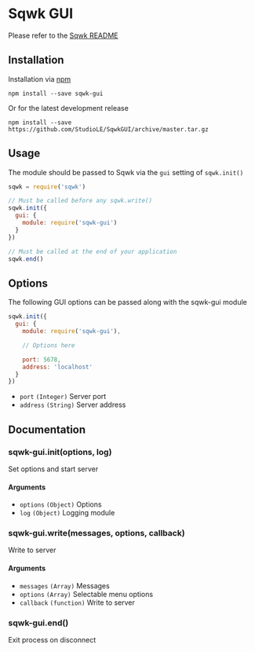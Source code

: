 # Sqwk GUI

Please refer to the [Sqwk README](https://github.com/StudioLE/sqwk)

## Installation

Installation via [npm](https://www.npmjs.com/package/sqwk-gui)

```
npm install --save sqwk-gui
```

Or for the latest development release

```
npm install --save https://github.com/StudioLE/SqwkGUI/archive/master.tar.gz
```

## Usage

The module should be passed to Sqwk via the `gui` setting of `sqwk.init()`

```js
sqwk = require('sqwk')

// Must be called before any sqwk.write()
sqwk.init({
  gui: {
    module: require('sqwk-gui')
  }
})

// Must be called at the end of your application
sqwk.end()
```
## Options

The following GUI options can be passed along with the sqwk-gui module

```js
sqwk.init({  
  gui: {
    module: require('sqwk-gui'),

    // Options here

    port: 5678,
    address: 'localhost'
  }
})
```

- `port` `(Integer)` Server port
- `address` `(String)` Server address


## Documentation

### sqwk-gui.init(options, log)

Set options and start server

#### Arguments

- `options` `(Object)` Options
- `log` `(Object)` Logging module

### sqwk-gui.write(messages, options, callback)

Write to server

#### Arguments

- `messages` `(Array)` Messages
- `options` `(Array)` Selectable menu options
- `callback` `(function)` Write to server

### sqwk-gui.end()

Exit process on disconnect
